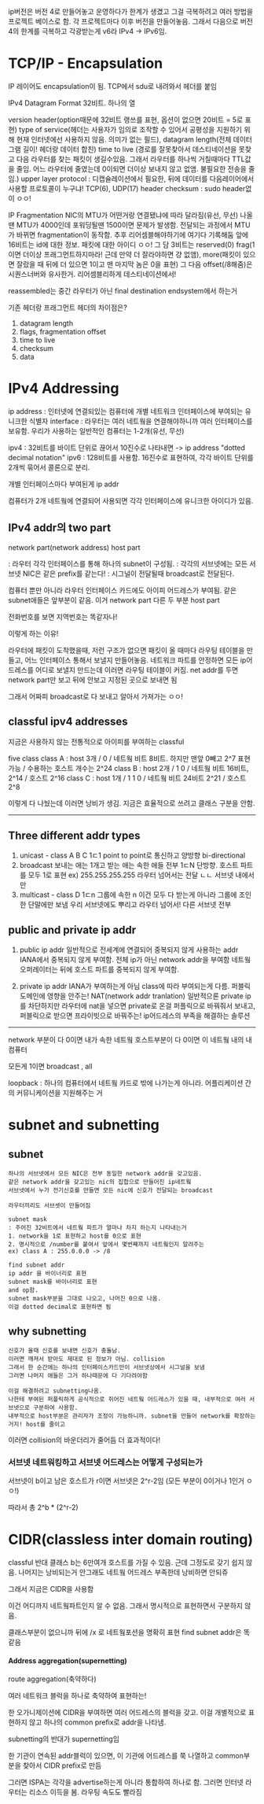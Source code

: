 ip버전은 버전 4로 만들어놓고 운영하다가 한계가 생겼고 그걸 극복하려고 여러 방법을 프로젝트 베이스로 함.
각 프로젝트마다 이후 버전을 만들어놓음. 그래서 다음으로 버전 4의 한계를 극복하고 각광받는게 v6라
IPv4 -> IPv6임.

# TCP/IP - Encapsulation

IP 레이어도 encapsulation이 됨.
TCP에서 sdu로 내려와서 헤더를 붙임

IPv4 Datagram Format
32비트. 하나의 열

version header(option때문에 32비트 랭쓰를 표현, 옵션이 없으면 20비트 = 5로 표현) type of service(헤더는 사용자가 임의로 조작할 수 있어서 공평성을 지원하기 위해 현재 인터넷에선 사용하지 않음. 의미가 없는 필드), datagram length(전체 데이터 그램 길이! 헤더랑 데이터 합친)
time to live (경로를 잘못찾아서 데스티네이션을 못찾고 다음 라우터를 찾는 패킷이 생길수있음. 그래서 라우터를 하나씩 거칠때마다 TTL값을 줄임. 어느 라우터에 줄였는데 0이되면 더이상 보내지 않고 없앰. 불필요한 전송을 줄임.)
upper layer protocol : 디캡슐레이션에서 필요한, 뒤에 데이터를 다음레이어에서 사용할 프로토콜이 누구냐! TCP(6), UDP(17)
header checksum : sudo header없이 ㅇㅇ!

IP Fragmentation
NIC의 MTU가 어떤거랑 연결됐냐에 따라 달라짐(유선, 무선)
나올땐 MTU가 4000인데 포워딩될땐 1500이면 문제가 발생함. 전달되는 과정에서 MTU가 바뀌면 fragmentation이 동작함.
추후 리어셈블해야하기에 여기다 기록해둠
앞에 16비트는 id에 대한 정보. 패킷에 대한 아이디 ㅇㅇ!
그 담 3비트는 reserved(0) frag(1 이면 더이상 프래그먼트하지마라! 근데 만약 더 잘라야하면 걍 없앰), more(패킷이 있으면 잘랐을 때 뒤에 더 있으면 1이고 맨 마지막 놈은 0을 표현)
그 다음 offset(/8해줌)은 시퀀스너버와 유사한거. 리어셈블리하게 데스티네이션에서!

reassembled는 중간 라우터가 아닌 final destination endsystem에서 하는거

기존 헤더랑 프래그먼트 헤더의 차이점은?

1. datagram length
2. flags, fragmentation offset
3. time to live
4. checksum
5. data

# IPv4 Addressing

ip address : 인터넷에 연결되있는 컴퓨터에 개별 네트워크 인터페이스에 부여되는 유니크한 식별자
interface : 라우터는 여러 네트웤을 연결해야하니까 여러 인터페이스를 보유함. 우리가 사용하는 일반적인 컴퓨터는 1-2개(유선, 무선)

ipv4 : 32비트를 바이트 단위로 끊어서 10진수로 나타내면 -> ip address "dotted decimal notation"
ipv6 : 128비트를 사용함. 16진수로 표현하여, 각각 바이트 단위를 2개씩 묶어서 콜론으로 분리.

개별 인터페이스마다 부여된게 ip addr

컴퓨터가 2개 네트웤에 연결되어 사용되면 각각 인터페이스에 유니크한 아이디가 있음.

## IPv4 addr의 two part

network part(network address)
host part

: 라우터 각각 인터페이스를 통해 하나의 subnet이 구성됨.
: 각각의 서브넷에는 모든 서브넷 NIC은 같은 prefix를 같는다!
: 시그널이 전달될때 broadcast로 전달된다.

컴퓨터 뿐만 아니라 라우터 인터페이스 카드에도 아이피 어드레스가 부여됨.
같은 subnet애들은 앞부분이 같음. 이거 network part
다른 두 부분 host part

전화번호를 보면 지역번호는 똑같자나!

이렇게 하는 이유!

라우터에 패킷이 도착했을때, 저런 구조가 없으면
패킷이 올 때마다 라우팅 테이블을 만들고, 어느 인터페이스 통해서 보낼지 만들어놓음.
네트워크 파트를 안정하면 모든 ip어드레스를 어디로 보낼지 만드는데 이러면 라우팅 테이블이 커짐.
net addr를 두면 network part만 보고 뒤에 안보고 지정된 곳으로 보내면 됨

그래서 어짜피 broadcast로 다 보내고 알아서 가져가는 ㅇㅇ!

## classful ipv4 addresses

지금은 사용하지 않는 전통적으로 아이피를 부여하는 classful

five class
class A : host 3개 / 0 / 네트웤 비트 8비트. 하지만 맨앞 0빼고 2^7 표현가능 / 수용하는 호스트 개수는 2^24
class B : host 2개 / 1 0 / 네트웤 비트 16비트, 2^14 / 호스트 2^16
class C : host 1개 / 1 1 0 / 네트웤 비트 24비트 2^21 / 호스트 2^8

이렇게 다 나눴는데 이러면 낭비가 생김. 지금은 효율적으로 쓰려고 클래스 구분을 안함.

---

## Three different addr types

1. unicast - class A B C
   1ㄷ1 point to point로 통신하고
   양방향 bi-directional
2. broadcast
   보내는 애는 1개고 받는 애는 속한 애들 전부 1ㄷN
   단방향.
   호스트 파트를 모두 1로 표현
   ex) 255.255.255.255
   라우터 넘어서는 전달 ㄴㄴ 서브넷 내에서만
3. multicast - class D
   1ㄷn
   그룹에 속한 n
   이건 모두 다 받는게 아니라 그룹에 조인한 단말에만 보냄
   우리 서브넷에도 뿌리고
   라우터 넘어서! 다른 서브넷 전부

## public and private ip addr

1. public ip addr
   일반적으로 전세계에 연결되어 중복되지 않게 사용하는 addr
   IANA에서 중복되지 않게 부여함.
   전체 ip가 아닌 network addr을 부여함
   네트웤 오퍼레이터는 뒤에 호스트 파트를 중복되지 않게 부여함.

2. private ip addr
   IANA가 부여하는게 아님
   class에 따라 부여되는게 다름.
   퍼블릭 도메인에 영향을 안주는!
   NAT(network addr tranlation) 일반적으론 private ip를 차단하지만 라우터에 nat을 넣으면 private로 온걸 퍼플릭으로 바꿔줘서 보내고, 퍼블릭으로 받으면 프라이빗으로 바꿔주는!
   ip어드레스의 부족을 해결하는 솔루션

---

network 부분이 다 0이면 내가 속한 네트웤
호스트부분이 다 0이면 이 네트웤 내의 내 컴퓨터

모든게 1이면 broadcast , all

loopback : 하나의 컴퓨터에서 네트웤 카드로 밖에 나가는게 아니라. 어플리케이션 간의 커뮤니케이션을 지원해주는 거

# subnet and subnetting

## subnet

    하나의 서브넷에서 모든 NIC은 전부 동일한 network addr을 갖고있음.
    같은 network addr을 갖고있는 nic의 집합으로 만들어진 ip네트웤
    서브넷에서 누가 전기신호를 만들면 모든 nic에 신호가 전달되는 broadcast

    라우터끼리도 서브셋이 만들어짐

    subnet mask
    : 주어진 32비트에서 네트웤 파트가 얼마나 차지 하는지 나타내는거
    1. network을 1로 표현하고 host를 0으로 표현
    2. 명시적으로 /number를 붙여서 앞에서 몇번째까지 네트웤인지 알려주는
    ex) class A : 255.0.0.0 -> /8

    find subnet addr
    ip addr 을 바이너리로 표현
    subnet mask를 바이너리로 표현
    and op함.
    subnet mask부분을 그대로 나오고, 나머진 0으로 나옴.
    이걸 dotted decimal로 표현하면 됨

## why subnetting

    신호가 올때 신호를 보내면 신호가 충돌남.
    이러면 깨져서 받아도 제대로 된 정보가 아님. collision
    그래서 한 순간에는 하나의 인터페이스카드만이 서브넷상에서 시그널을 보냄
    그러면 나머지 애들은 그거 하나때문에 다 기다려야함

    이걸 해결하려고 subnetting나옴.
    나한테 부여된 퍼플릭하게 공식적으로 쥐어진 네트웤 어드레스가 있을 때, 내부적으로 여러 서브넷으로 구분하여 사용함.
    내부적으로 host부분은 관리자가 조정이 가능하니까. subnet을 만들어 network를 확장하는거지! host를 줄이고

이러면 collision의 바운더리가 줄어듬
더 효과적이다!

### 서브넷 네트워킹하고 서브넷 어드레스는 어떻게 구성되는가

서브넷이 b이고 남은 호스트가 r이면
서브넷은 2^r-2임 (모든 부분이 0이거나 1인거 ㅇㅇ!)

따라서 총 2^b \* (2^r-2)

# CIDR(classless inter domain routing)

classful 반대
클래스 b는 6만여개 호스트를 가질 수 있음. 근데 그정도로 갖기 쉽지 않음. 나머지는 낭비되는거
안그래도 네트웤 어드레스 부족한데 낭비하면 안되쥬

그래서 지금은 CIDR을 사용함

이건 어디까지 네트웤파트인지 알 수 없음. 그래서 명시적으로 표현하면서 구분하지 않음.

클래스부분이 없으니까 뒤에 /x 로 네트웤포션을 명확히 표현
find subnet addr은 똑같음

#### Address aggregation(supernetting)

route aggregation(축약하다)

여러 네트워크 블럭을 하나로 축약하여 표현하는!

한 오가니제이션에 CIDR을 부여하면 여러 어드레스의 블럭을 갖고. 이걸 개별적으로 표현하지 않고 하나의 common prefix로 addr을 나타냄.

subnetting의 반대가 supernetting임

한 기관이 연속된 addr블럭이 있으면, 이 기관에 어드레스를 쭉 나열하고 common부분을 찾아서
CIDR prefix로 만듬

그러면 ISPA는 각각을 advertise하는게 아니라 통합하여 하나로 함. 그러면 인터넷 라우터는 리소스 이득을 봄. 라우팅 속도도 빨라짐
